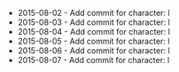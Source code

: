 - 2015-08-02 - Add commit for character: l
- 2015-08-03 - Add commit for character: l
- 2015-08-04 - Add commit for character: l
- 2015-08-05 - Add commit for character: l
- 2015-08-06 - Add commit for character: l
- 2015-08-07 - Add commit for character: l
